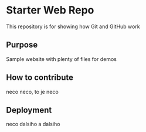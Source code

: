 # Starter Web Repo

This repository is for showing how Git and GitHub work

## Purpose

Sample website with plenty of files for demos

## How to contribute

neco neco, to je neco

## Deployment

neco dalsiho a dalsiho